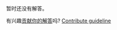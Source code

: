
暂时还没有解答。

有兴趣[贡献你的解答](https://github.com/BFEdev/BFE.dev-solutions/blob/main/problem/implement-observable-subject_zh.md)吗? [Contribute guideline](https://github.com/BFEdev/BFE.dev-solutions#how-to-contribute)
